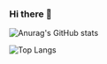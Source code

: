 ### Hi there 👋


![Anurag's GitHub stats](https://github-readme-stats.vercel.app/api?username=ChaeYami&show_icons=true&theme=material-palenight)


![Top Langs](https://github-readme-stats.vercel.app/api/top-langs/?username=ChaeYami&layout=compact&theme=material-palenight)

